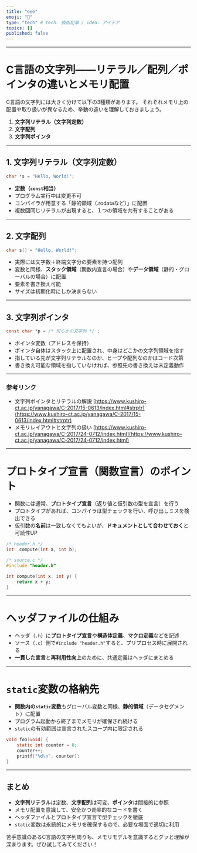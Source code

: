 ```yaml
---
title: "eee"
emoji: "💬"
type: "tech" # tech: 技術記事 / idea: アイデア
topics: []
published: false
---
```


---
# C言語の文字列――リテラル／配列／ポインタの違いとメモリ配置

C言語の文字列には大きく分けて以下の3種類があります。
それぞれメモリ上の配置や取り扱いが異なるため、挙動の違いを理解しておきましょう。

1. **文字列リテラル（文字列定数）**
2. **文字配列**
3. **文字列ポインタ**

---

## 1. 文字列リテラル（文字列定数）

```c
char *s = "Hello, World!";
```

* **定数（`const`相当）**
* プログラム実行中は変更不可
* コンパイラが用意する「静的領域（.rodataなど）」に配置
* 複数回同じリテラルが出現すると、１つの領域を共有することがある

---

## 2. 文字配列

```c
char s[] = "Hello, World!";
```

* 実際には文字数＋終端文字分の要素を持つ配列
* 変数と同様、**スタック領域**（関数内宣言の場合）や**データ領域**（静的・グローバルの場合）に配置
* 要素を書き換え可能
* サイズは初期化時にしか決まらない

---

## 3. 文字列ポインタ

```c
const char *p = /* 何らかの文字列 */ ;
```

* ポインタ変数（アドレスを保持）
* ポインタ自体はスタック上に配置され、中身はどこかの文字列領域を指す
* 指している先が文字列リテラルなのか、ヒープや配列なのかはコード次第
* 書き換え可能な領域を指していなければ、参照先の書き換えは未定義動作

---

### 参考リンク

* 文字列ポインタとリテラルの解説
  [https://www.kushiro-ct.ac.jp/yanagawa/C-2017/15-0613/index.html#strptr](https://www.kushiro-ct.ac.jp/yanagawa/C-2017/15-0613/index.html#strptr)
* メモリレイアウトと文字列の扱い
  [https://www.kushiro-ct.ac.jp/yanagawa/C-2017/24-0712/index.html](https://www.kushiro-ct.ac.jp/yanagawa/C-2017/24-0712/index.html)

---

# プロトタイプ宣言（関数宣言）のポイント

* 関数には通常、**プロトタイプ宣言**（返り値と仮引数の型を宣言）を行う
* プロトタイプがあれば、コンパイラは型チェックを行い、呼び出しミスを検出できる
* 仮引数の**名前**は一致しなくてもよいが、**ドキュメントとして合わせておく**と可読性UP

```c
/* header.h */
int  compute(int a, int b);

/* source.c */
#include "header.h"

int compute(int x, int y) {
    return x + y;
}
```

---

# ヘッダファイルの仕組み

* ヘッダ（`.h`）に**プロトタイプ宣言**や**構造体定義**、**マクロ定義**などを記述
* ソース（`.c`）側で`#include "header.h"`すると、プリプロセス時に展開される
* **一貫した宣言**と**再利用性向上**のために、共通定義はヘッダにまとめる

---

# `static`変数の格納先

* **関数内の`static`変数**もグローバル変数と同様、**静的領域**（データセグメント）に配置
* プログラム起動から終了までメモリが確保され続ける
* `static`の有効範囲は宣言されたスコープ内に限定される

```c
void foo(void) {
    static int counter = 0;
    counter++;
    printf("%d\n", counter);
}
```

---

## まとめ

* **文字列リテラル**は定数、**文字配列**は可変、**ポインタ**は間接的に参照
* メモリ配置を意識して、安全かつ効率的なコードを書く
* ヘッダファイルとプロトタイプ宣言で型チェックを徹底
* `static`変数は永続的にメモリを確保するので、必要な場面で適切に利用

苦手意識のあるC言語の文字列周りも、メモリモデルを意識するとグッと理解が深まります。ぜひ試してみてください！
